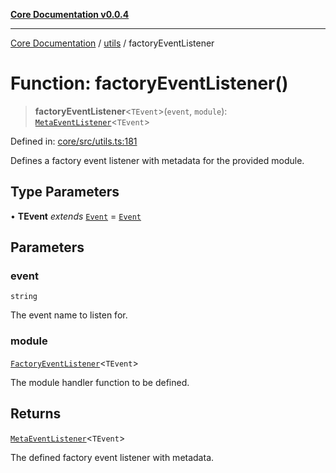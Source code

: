 [**Core Documentation v0.0.4**](../../README.md)

***

[Core Documentation](../../modules.md) / [utils](../README.md) / factoryEventListener

# Function: factoryEventListener()

> **factoryEventListener**\<`TEvent`\>(`event`, `module`): [`MetaEventListener`](../../declarations/interfaces/MetaEventListener.md)\<`TEvent`\>

Defined in: [core/src/utils.ts:181](https://github.com/stonemjs/core/blob/e4675fc5d1a8e120fdb4d54e226a2496fdda3681/src/utils.ts#L181)

Defines a factory event listener with metadata for the provided module.

## Type Parameters

• **TEvent** *extends* [`Event`](../../events/Event/classes/Event.md) = [`Event`](../../events/Event/classes/Event.md)

## Parameters

### event

`string`

The event name to listen for.

### module

[`FactoryEventListener`](../../declarations/type-aliases/FactoryEventListener.md)\<`TEvent`\>

The module handler function to be defined.

## Returns

[`MetaEventListener`](../../declarations/interfaces/MetaEventListener.md)\<`TEvent`\>

The defined factory event listener with metadata.
